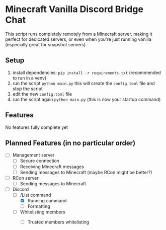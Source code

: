 # Minecraft Vanilla Discord Bridge Chat
This script runs completely remotely from a Minecraft server, making it perfect for dedicated servers, or even when you're just running vanilla (especially great for snapshot servers).

## Setup
1. install dependencies: `pip install -r requirements.txt` (recommended to run in a venv)
2. run the script `python main.py` this will create the `config.toml` file and stop the script
3. edit the new `config.toml` file
4. run the script again `python main.py` (this is now your startup command)

## Features
No features fully complete yet

## Planned Features (in no particular order)
- [ ] Management server
    - [ ] Secure connection
    - [ ] Receiving Minecraft messages
    - [ ] Sending messages to Minecraft (maybe RCon might be better?)

- [ ] RCon server
    - [ ] Sending messages to Minecraft 

- [ ] Discord
    - [ ] /List command
        - [x] Running command
        - [ ] Formatting
    - [ ] Whitelisting members
        - [ ] Trusted members whitelisting

  